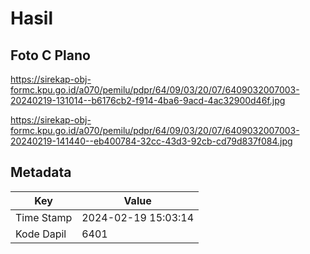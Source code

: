# Hasil

## Foto C Plano

https://sirekap-obj-formc.kpu.go.id/a070/pemilu/pdpr/64/09/03/20/07/6409032007003-20240219-131014--b6176cb2-f914-4ba6-9acd-4ac32900d46f.jpg

https://sirekap-obj-formc.kpu.go.id/a070/pemilu/pdpr/64/09/03/20/07/6409032007003-20240219-141440--eb400784-32cc-43d3-92cb-cd79d837f084.jpg


## Metadata

| Key        | Value               |
| ---------- | ------------------- |
| Time Stamp | 2024-02-19 15:03:14 |
| Kode Dapil | 6401                |



